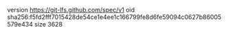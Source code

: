 version https://git-lfs.github.com/spec/v1
oid sha256:f5fd2fff7015428de54ce1e4ee1c166799fe8d6fe59094c0627b86005579e434
size 3628
